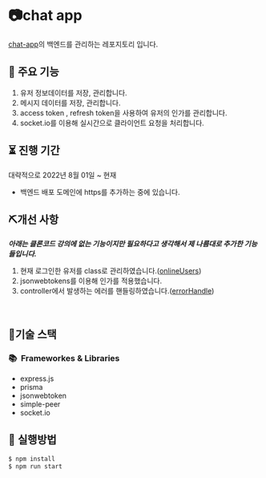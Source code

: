 # 📷chat app

[chat-app](https://github.com/YeonghunKO/chat-app-client/tree/main)의 백엔드를 관리하는 레포지토리 입니다.

## 📢 주요 기능
1. 유저 정보데이터를 저장, 관리합니다.
2. 메시지 데이터를 저장, 관리합니다.
3. access token , refresh token을 사용하여 유저의 인가를 관리합니다.
4. socket.io를 이용해 실시간으로 클라이언트 요청을 처리합니다.

## ⏳ 진행 기간
대략적으로 2022년 8월 01일 ~ 현재
  - 백엔드 배포 도메인에 https를 추가하는 중에 있습니다.

## ⛏개선 사항
_**아래는 클론코드 강의에 없는 기능이지만 필요하다고 생각해서 제 나름대로 추가한 기능들입니다.**_

1. 현재 로그인한 유저를 class로 관리하였습니다.([onlineUsers](https://github.com/YeonghunKO/chat-app-server/blob/master/utils/onlineUser.ts))
2. jsonwebtokens를 이용해 인가를 적용했습니다.
3. controller에서 발생하는 에러를 핸들링하였습니다.([errorHandle](https://github.com/YeonghunKO/chat-app-server/blob/master/utils/errorHandle.ts))   

<br>

## 🤖기술 스택

### 📚&nbsp;&nbsp;Frameworkes & Libraries

- express.js
- prisma
- jsonwebtoken
- simple-peer
- socket.io

## 🔑 실행방법

```cmd
$ npm install
$ npm run start
```
